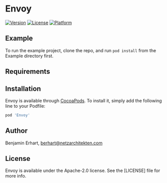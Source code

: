 # Envoy

[![Version](https://img.shields.io/cocoapods/v/Envoy.svg?style=flat)](https://cocoapods.org/pods/Envoy)
[![License](https://img.shields.io/cocoapods/l/Envoy.svg?style=flat)](https://cocoapods.org/pods/Envoy)
[![Platform](https://img.shields.io/cocoapods/p/Envoy.svg?style=flat)](https://cocoapods.org/pods/Envoy)

## Example

To run the example project, clone the repo, and run `pod install` from the Example directory first.

## Requirements

## Installation

Envoy is available through [CocoaPods](https://cocoapods.org). To install
it, simply add the following line to your Podfile:

```ruby
pod 'Envoy'
```

## Author

Benjamin Erhart, berhart@netzarchitekten.com

## License

Envoy is available under the Apache-2.0 license. See the [LICENSE] file for more info.
